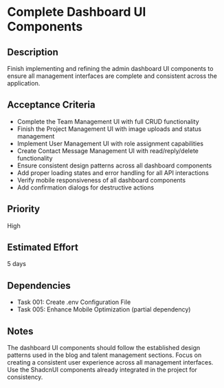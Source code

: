 # Complete Dashboard UI Components

## Description
Finish implementing and refining the admin dashboard UI components to ensure all management interfaces are complete and consistent across the application.

## Acceptance Criteria
- Complete the Team Management UI with full CRUD functionality
- Finish the Project Management UI with image uploads and status management
- Implement User Management UI with role assignment capabilities
- Create Contact Message Management UI with read/reply/delete functionality
- Ensure consistent design patterns across all dashboard components
- Add proper loading states and error handling for all API interactions
- Verify mobile responsiveness of all dashboard components
- Add confirmation dialogs for destructive actions

## Priority
High

## Estimated Effort
5 days

## Dependencies
- Task 001: Create .env Configuration File
- Task 005: Enhance Mobile Optimization (partial dependency)

## Notes
The dashboard UI components should follow the established design patterns used in the blog and talent management sections. Focus on creating a consistent user experience across all management interfaces. Use the ShadcnUI components already integrated in the project for consistency. 
